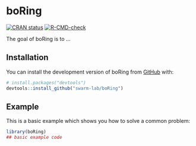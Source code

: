 
# boRing

<!-- badges: start -->
[![CRAN status](https://www.r-pkg.org/badges/version/boRing)](https://CRAN.R-project.org/package=boRing)
[![R-CMD-check](https://github.com/swarm-lab/boRing/actions/workflows/R-CMD-check.yaml/badge.svg)](https://github.com/swarm-lab/boRing/actions/workflows/R-CMD-check.yaml)
<!-- badges: end -->

The goal of boRing is to ...

## Installation

You can install the development version of boRing from [GitHub](https://github.com/) with:

``` r
# install.packages("devtools")
devtools::install_github("swarm-lab/boRing")
```

## Example

This is a basic example which shows you how to solve a common problem:

``` r
library(boRing)
## basic example code
```

